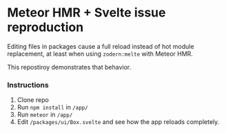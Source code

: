 # Meteor HMR + Svelte issue reproduction

Editing files in packages cause a full reload instead of hot module replacement, at least when using `zodern:melte` with Meteor HMR.

This repostiroy demonstrates that behavior.

### Instructions

1. Clone repo
2. Run `npm install` in `/app/`
3. Run `meteor` in `/app/`
4. Edit `/packages/ui/Box.svelte` and see how the app reloads completely.